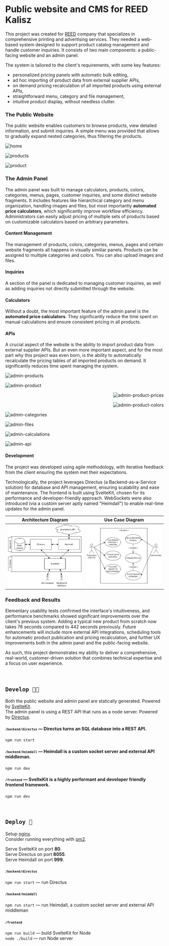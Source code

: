 # Public website and CMS for REED Kalisz

This project was created for [REED](https://reed.kalisz.pl/) company that specializes in comprehensive printing and advertising services.
They needed a web-based system designed to support product catalog management and handle customer inquiries. It consists of two main components: a public-facing website and an admin panel.

The system is tailored to the client's requirements, with some key features:

- personalized pricing panels with automatic bulk editing,
- ad hoc importing of product data from external supplier APIs,
- on demand pricing recalculation of all imported products using external APIs,
- straightforward menu, category and file management,
- intuitive product display, without needless clutter.

### The Public Website

The public website enables customers to browse products, view detailed information, and submit inquiries. A simple menu was provided that allows to gradually expand nested categories, thus filtering the products.

![home](https://github.com/user-attachments/assets/d99ea562-ae3d-4ee4-820a-2ec3f1a70ddc)

![products](https://github.com/user-attachments/assets/e458e691-62f9-44db-8eff-52c4b03dcbbf)

![product](https://github.com/user-attachments/assets/7fba3346-dad7-4faf-a36d-cdfc1418fb17)

### The Admin Panel

The admin panel was built to manage calculators, products, colors, categories, menus, pages, customer inquiries, and some distinct website fragments. It includes features like hierarchical category and menu organization, handling images and files, but most importantly **automated price calculators**, which significantly improve workflow efficiency. Administrators can easily adjust pricing of multiple sets of products based on customizable calculators based on arbitrary parameters.

#### Content Management

The management of products, colors, categories, menus, pages and certain website fragments all happens in visually similiar panels. Products can be assigned to multiple categories and colors. You can also upload images and files.

#### Inquiries

A section of the panel is dedicated to managing customer inquiries, as well as adding inquiries not directly submitted through the website.

#### Calculators

Without a doubt, the most important feature of the admin panel is the **automated price calculators**. They significantly reduce the time spent on manual calculations and ensure consistent pricing in all products.

#### APIs

A crucial aspect of the website is the ability to import product data from external supplier APIs. But an even more important aspect, and for the most part why this project was even born, is the ability to automatically recalculate the pricing tables of all imported products on demand. It significantly reduces time spent managing the system.

![admin-products](https://github.com/user-attachments/assets/9ac8d2e8-b706-4bfe-ab0e-ac63a1c5879f)

![admin-product](https://github.com/user-attachments/assets/c37c03c4-166a-4c26-bc9d-434b38ebde75)

<p align="right">
  <img src="https://github.com/user-attachments/assets/c07c55c7-9ca5-4427-9ac7-6724eb609fb7" alt="admin-product-prices" style="width: 80%;">
</p>

<p align="right">
  <img src="https://github.com/user-attachments/assets/ec1b0595-b97a-43ea-abb1-ed48c7e9df45" alt="admin-product-colors" style="width: 80%;">
</p>

![admin-categories](https://github.com/user-attachments/assets/5e5045ec-cc97-41b1-b91b-860f73e3510a)

![admin-files](https://github.com/user-attachments/assets/76b5fcea-731b-47f9-b257-815f37093be4)

![admin-calculations](https://github.com/user-attachments/assets/fa9bebc7-43af-4539-ab72-2c1cf0ceae39)

![admin-api](https://github.com/user-attachments/assets/a21a542f-0710-4089-8b31-1753daaca949)

#### Development

The project was developed using agile methodology, with iterative feedback from the client ensuring the system met their expectations.

Technologically, the project leverages Directus (a Backend-as-a-Service solution) for database and API management, ensuring scalability and ease of maintenance. The frontend is built using SvelteKit, chosen for its performance and developer-friendly approach. WebSockets were also introduced (via a custom server aptly named "Heimdall") to enable real-time updates for the admin panel.

| Architecture Diagram                                                                | Use Case Diagram                                                                 |
| ----------------------------------------------------------------------------------- | -------------------------------------------------------------------------------- |
| <img src="https://github.com/mikolajkazmierczak/engineering-thesis/blob/main/screenshots/architektura.png" alt="architektura" style="width: 390px;" /> | <img src="https://github.com/mikolajkazmierczak/engineering-thesis/blob/main/screenshots/usecase.jpg" alt="usecase diagram" style="width: 420px;" > |

### Feedback and Results

Elementary usability tests confirmed the interface's intuitiveness, and performance benchmarks showed significant improvements over the client's previous system. Adding a typical new product from scratch now takes 76 seconds compared to 442 seconds previously. Future enhancements will include more external API integrations, scheduling tools for automatic product publication and pricing recalculation, and further UX improvements both in the admin panel and the public-facing website.

As such, this project demonstrates my ability to deliver a comprehensive, real-world, customer-driven solution that combines technical expertise and a focus on user experience.

<br/>

## `Develop 👨‍💻`

Both the public website and admin panel are statically generated. Powered by [SvelteKit](https://kit.svelte.dev/).\
The admin panel is using a REST API that runs as a node server. Powered by [Directus](https://directus.io/).

#### <small>`/backend/directus`</small> — Directus turns an SQL database into a REST API.

`npm run start` 

#### <small>`/backend/heimdall`</small> — Heimdall is a custom socket server and external API middleman.

`npm run dev`

#### <small>`/frontend`</small> — SvelteKit is a highly performant and developer friendly frontend framework.

`npm run dev` 

<br/>

## `Deploy 🏃`

Setup [nginx](https://nginx.org/).\
Consider running everything with [pm2](https://github.com/Unitech/pm2).

Serve SvelteKit on port **80**.\
Serve Directus on port **8055**.\
Serve Heimdall on port **999**.

#### <small>`/backend/directus`</small>

`npm run start` — run Directus

#### <small>`/backend/heimdall`</small>

`npm run start` — run Heimdall, a custom socket server and external API middleman

#### <small>`/frontend`</small>

`npm run build` — build SvelteKit for Node\
`node ./build` — run Node server
